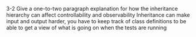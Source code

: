 3-2
Give a one-to-two paragraph explanation for how the inheritance hierarchy can affect controllability and observability
Inheritance can make input and output harder,
you have to keep track of class definitions to be able to get a view of what is going on when the tests are running
